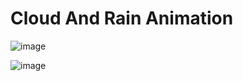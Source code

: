 # Cloud And Rain Animation

![image](https://user-images.githubusercontent.com/72864817/170961576-1833a154-455c-45ee-84f4-02fe929fe54f.png)

![image](https://user-images.githubusercontent.com/72864817/171416844-5609ce5e-9327-45d4-872c-08071e6e6c4f.png)
